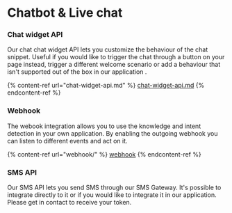 # Chatbot & Live chat

### Chat widget API

Our chat chat widget API lets you customize the behaviour of the chat snippet. Useful if you would like to trigger the chat through a button on your page instead, trigger a different welcome scenario or add a behaviour that isn't supported out of the box in our application .

{% content-ref url="chat-widget-api.md" %}
[chat-widget-api.md](chat-widget-api.md)
{% endcontent-ref %}

### Webhook

The webook integration allows you to use the knowledge and intent detection in your own application. By enabling the outgoing webhook you can listen to different events and act on it.&#x20;

{% content-ref url="webhook/" %}
[webhook](webhook/)
{% endcontent-ref %}

### SMS API

Our SMS API lets you send SMS through our SMS Gateway. It's possible to integrate directly to it or if you would like to integrate it in our application. Please get in contact to receive your token.&#x20;
